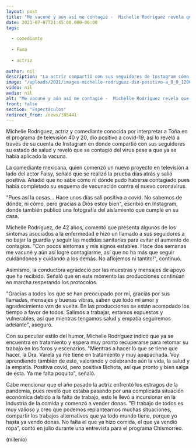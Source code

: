 ```yaml
---
layout: post
title: "Me vacuné y aún así me contagié -  Michelle Rodríguez revela que dio positivo a covid-19"
date: 2021-07-07T21:45:00.000-06:00
tags:
  
  - comediante
  
  - Fama
  
  - actriz
  
author: nil
description: "La actriz compartió con sus seguidores de Instagram cómo se encuentra de salud y reveló que se contagió de covid-19 pese a que ya se había vacuna contra el virus. "
image: "/uploads/2021/images-michelle-rodriguez-dio-positivo-a_0_0_1200_747.jpg"
video: nil
audio: nil
alt: "Me vacuné y aún así me contagié -  Michelle Rodríguez revela que dio positivo a covid-19"
front: false
section: "Espectáculos"
redirect_from: /news/185441
---
```


Michelle Rodríguez, actriz y comediante conocida por interpretar a Toña en el programa de televisión 40 y 20, dio positivo a covid-19, así lo reveló a través de su cuenta de Instagram en donde compartió con sus seguidores su estado de salud y reveló que se contagió del virus pese a que ya se había aplicado la vacuna. 

La comediante mexicana, quien comenzó un nuevo proyecto en televisión a lado del actor Faisy, señaló que se realizó la prueba días atrás y salió positiva. Añadió que no sabe cómo ni dónde pudo haberse contagiado pues había completado su esquema de vacunación contra el nuevo coronavirus. 

"Pues así la cosas... Hace unos días salí positiva a covid. No sabemos de dónde, ni cómo, pero gracias a Dios estoy bien", escribió en Instagram, donde también publicó una fotografía del aislamiento que cumple en su casa.  

Michelle Rodríguez, de 42 años, comentó que presenta algunos de los síntomas asociados a la enfermedad e hizo un llamado a sus seguidores a no bajar la guardia y seguir las medidas sanitarias para evitar el aumento de contagios. 
"Con pocos síntomas y mis signos estables. Hace dos semanas me vacuné y aún así logré contagiarme, así que no ha más que seguir cuidándonos y cuidando a los demás. No aflojemos ni tantito!", continuó.  

Asimismo, la conductora agradeció por las muestras y mensajes de apoyo que ha recibido. Señaló que en este momento las producciones continúan en marcha respetando los protocolos.  

"Gracias a todos los que se han preocupado por mí, gracias por sus llamadas, mensajes y buenas vibras, saben que todo mi amor y agradecimiento van de vuelta. En las producciones se están acomodado los tiempo a favor de todos. Salimos a trabajar, estamos expuestos y vulnerables, así que mientras tengamos salud y empatía seguiremos adelante", aseguró.  

Con su peculiar estilo del humor, Michelle Rodríguez indicó que ya se encuentra en tratamiento y espera muy pronto recuperarse para retomar su trabajo en los foros y escenarios.  "Mientras a hacer lo que se tiene que hacer, la Dra. Varela ya me tiene en tratamiento y muy apapachada. Voy aprendiendo también de esto, valorando y celebrando aún la vida, la salud y la empatía. Positiva covid, pero positiva Bichota, así que pronto y bien salga de esta. Ya me falta poquito", señaló. 

Cabe mencionar que el año pasado la actriz enfrentó los estragos de la pandemia, pues reveló que estaba pasando por una complicada situación económica debido a la falta de trabajo, esto le llevó a incursionar en la industria de la comida y comenzó a vender donas.  "El trabajo de todos es muy valioso y creo que podemos replantearnos muchas situaciones, compartir los trabajos alternativos que ya todo mundo tiene, porque yo hasta ya vendo donas. No falta el que ya hizo comida, el que ya vendió ropa”, contó en julio durante una entrevista para el programa Chismorreo.

(milenio)  